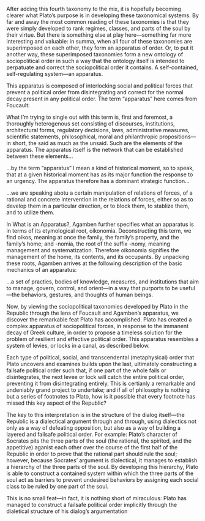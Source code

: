 After adding this fourth taxonomy to the mix, it is hopefully becoming clearer what Plato’s purpose is in developing these taxonomical systems. By far and away the most common reading of these taxonomies is that they were simply developed to rank regimes, classes, and parts of the soul by their virtue. But there is something else at play here—something far more interesting and valuable: in summa, when all four of these taxonomies are superimposed on each other, they form an apparatus of order. Or, to put it another way, these superimposed taxonomies form a new ontology of sociopolitical order in such a way that the ontology itself is intended to perpatuate and correct the sociopolitical order it contains. A self-contained, self-regulating system—an apparatus.

 This apparatus is composed of interlocking social and political forces that prevent a political order from disintegrating and correct for the normal decay present in any political order. The term “apparatus” here comes from Foucault:

What I’m trying to single out with this term is, first and foremost, a thoroughly heterogenous set consisting of discourses, institutions, architectural forms, regulatory decisions, laws, administrative measures, scientific statements, philosophical, moral and philanthropic propositions—in short, the said as much as the unsaid. Such are the elements of the apparatus. The apparatus itself is the network that can be established between these elements…

…by the term “apparatus” I mean a kind of historical moment, so to speak, that at a given historical moment has as its major function the response to an urgency. The apparatus therefore has a dominant strategic function…

…we are speaking abotu a certain manipulation of relations of forces, of a rational and concrete intervention in the relations of forces, either so as to develop them in a particular direction, or to block them, to stablize them, and to utilize them. 

In What is an Apparatus?, Agamben further specifies what an apparatus is in terms of its etymological root, oikonomia. Deconstructing this term, we find oikos, meaning at once the family, the family’s property, and the family’s home; and -nomia, the root of the suffix -nomy, meaning management and systematization. Therefore oikonomia signifies the management of the home, its contents, and its occupants. By unpacking these roots, Agamben arrives at the following description of the basic mechanics of an apparatus:

…a set of practies, bodies of knowledge, measures, and institutions that aim to manage, govern, control, and orient—in a way that purports to be useful—the behaviors, gestures, and thoughts of human beings.

Now, by viewing the sociopolitical taxonomies developed by Plato in the Republic through the lens of Foucault and Agamben’s apparatus, we discover the remarkable feat Plato has accomplished. Plato has created a complex apparatus of sociopolitical forces, in response to the immanent decay of Greek culture, in order to propose a timeless solution for the problem of resilient and effective political order. This apparatus resembles a system of levies, or locks in a canal, as described below.

Each type of political, social, and transcendental (metaphysical) order that Plato uncovers and examines builds upon the last, ultimately constructing a failsafe political order such that, if one part of the whole fails or disintegrates, the next levee or lock will catch the entire political order, preventing it from disintegrating entirely. This is certianly a remarkable and undeniably grand project to undertake; and if all of philosophy is nothing but a series of footnotes to Plato, how is it possible that every footnote has missed this key aspect of the Republic?

The key to this interpretation is in the structure of the dialog itself—the Republic is a dialectical argument through and through, using dialectics not only as a way of defeating opposition, but also as a way of building a layered and failsafe political order. For example: Plato’s character of Socrates pits the three parts of the soul (the rational, the spirited, and the appetitive) aganist each other over the course of the first half of the Republic in order to prove that the rational part should rule the soul; however, because Socrates’ argument is dialectical, it manages to establish a hierarchy of the three parts of the soul. By developing this hierarchy, Plato is able to construct a contained system within which the three parts of the soul act as barriers to prevent undesired behaviors by assigning each social class to be ruled by one part of the soul.

This is no small feat—in fact, it is nothing short of miraculous: Plato has managed to construct a failsafe political order implicitly through the dialetical structure of his dialog’s argumentation 
